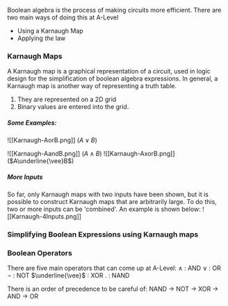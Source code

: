 Boolean algebra is the process of making circuits more efficient.  There are two main ways of doing this at A-Level
- Using a Karnaugh Map
- Applying *the* law

### Karnaugh Maps
A Karnaugh map is a graphical representation of a circuit, used in logic design  for the simplification of boolean algebra expressions. In general, a Karnaugh map is another way of representing a truth table.
1. They are represented on a 2D grid
2. Binary values are entered into the grid.
##### Some Examples:
![[Karnaugh-AorB.png]] 
($A \vee B$)

![[Karnaugh-AandB.png]] ($A\wedge B$)
![[Karnaugh-AxorB.png]]
($A\underline{\vee}B$)
##### More Inputs
So far, only Karnaugh maps with two inputs have been shown, but it is possible to construct Karnaugh maps that are arbitrarily large. To do this, two or more inputs can be 'combined'. An example is shown below:
![[Karnaugh-4Inputs.png]]
### Simplifying Boolean Expressions using Karnaugh maps
### Boolean Operators
There are five main operators that can come up at A-Level:
$\wedge$ : AND 
$\vee$ : OR
$¬$ : NOT
$\underline{\vee}$ : XOR
$.$ : NAND

There is an order of precedence to be careful of:
NAND $\rightarrow$ NOT $\rightarrow$ XOR $\rightarrow$ AND $\rightarrow$ OR

